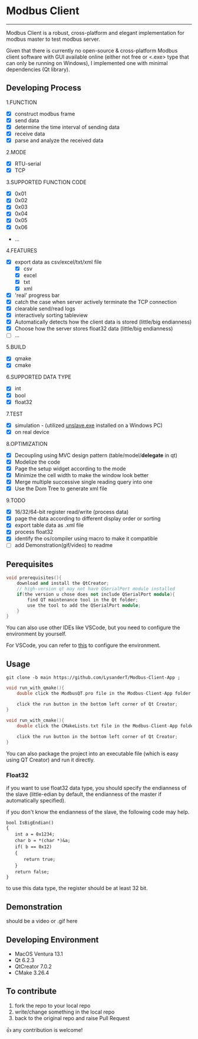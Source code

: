 # Modbus Client
--- 
Modbus Client is a robust, cross-platform and elegant implementation for modbus master to test modbus server.

Given that there is currently no open-source & cross-platform Modbus client software with GUI available online (either not free or <.exe> type that can only be running on Windows), I implemented one with minimal dependencies (Qt library).

## Developing Process

1.FUNCTION
- [x] construct modbus frame
- [x] send data
- [x] determine the time interval of sending data
- [x] receive data
- [x] parse and analyze the received data

2.MODE

- [x] RTU-serial
- [x] TCP

3.SUPPORTED FUNCTION CODE
- [x] 0x01
- [x] 0x02
- [x] 0x03
- [x] 0x04
- [x] 0x05
- [x] 0x06
- ...

4.FEATURES

- [x] export data as csv/excel/txt/xml file
    - [x] csv
    - [x] excel
    - [x] txt
    - [x] xml
- [x] 'real' progress bar
- [x] catch the case when server actively terminate the TCP connection
- [x] clearable send/read logs
- [x] interactively sorting tableview
- [x] Automatically detects how the client data is stored (little/big endianness)
- [x] Choose how the server stores float32 data (little/big endianness)
- [ ] ...

5.BUILD
- [x] qmake
- [x] cmake

6.SUPPORTED DATA TYPE
- [x] int
- [x] bool
- [x] float32

7.TEST
- [x] simulation - (utilized [unslave.exe](https://unserver.xyz/docs/unslave/#tcp-section) installed on a Windows PC)
- [x] on real device

8.OPTIMIZATION
- [x] Decoupling using MVC design pattern (table/model/**delegate** in qt)
- [x] Modelize the code
- [x] Page the setup widget according to the mode
- [x] Minimize the cell width to make the window look better
- [x] Merge multiple successive single reading query into one
- [x] Use the Dom Tree to generate xml file

9.TODO
- [x] 16/32/64-bit register read/write (process data)
- [x] page the data according to different display order or sorting
- [x] export table data as .xml file
- [x] process float32
- [x] identify the os/compiler using macro to make it compatible
- [ ] add Demonstration(gif/video) to readme

## Perequisites

```c++
void prerequisites(){
    download and install the QtCreator; 
    // high-version qt may not have QSerialPort module installed
    if(the version u chose does not include QSerialPort module){
        find QT maintenance tool in the Qt folder;
        use the tool to add the QSerialPort module;
    }
}
```

You can also use other IDEs like VSCode, but you need to configure the environment by yourself.

For VSCode, you can refer to [this](https://www.cnblogs.com/zhiyiYo/p/14877952.html) to configure the environment.

## Usage

```
git clone -b main https://github.com/LysanderT/Modbus-Client-App ;
```

```c++
void run_with_qmake(){
    double click the ModbusQT.pro file in the Modbus-Client-App folder (which will open the project in Qt Creator);

    click the run button in the bottom left corner of Qt Creator;
}

void run_with_cmake(){
    double click the CMakeLists.txt file in the Modbus-Client-App folder (which will open the project in Qt Creator)
    
    click the run button in the bottom left corner of Qt Creator;
}
```

You can also package the project into an executable file (which is easy using QT Creator) and run it directly.

### Float32

if you want to use float32 data type, you should specify the endianness of the slave (little-edian by default, the endianness of the master if automatically specified).

if you don't know the endianness of the slave, the following code may help.

```
bool IsBigEndian()
{
　　int a = 0x1234;
　　char b = *(char *)&a;
　　if( b == 0x12)
　　{
　　　　return true;
　　}
　　return false;
}
```

to use this data type, the register should be at least 32 bit.

## Demonstration

should be a video or .gif here

## Developing Environment

* MacOS Ventura 13.1
* Qt 6.2.3
* QtCreator 7.0.2
* CMake 3.26.4

## To contribute

1. fork the repo to your local repo
2. write/change something in the local repo
3. back to the original repo and raise Pull Request

👍 any contribution is welcome!
